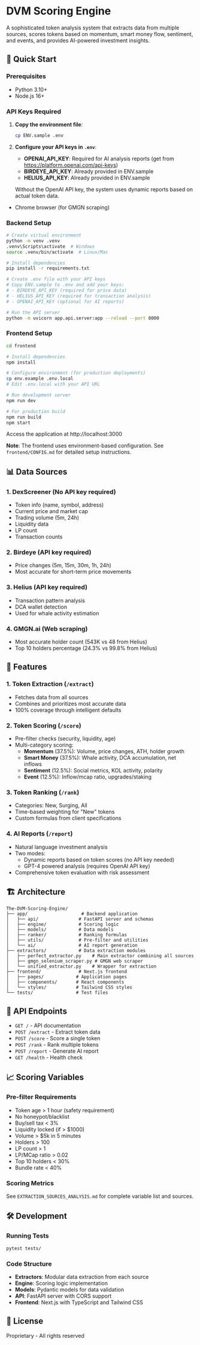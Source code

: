 # DVM Scoring Engine

A sophisticated token analysis system that extracts data from multiple sources, scores tokens based on momentum, smart money flow, sentiment, and events, and provides AI-powered investment insights.

## 🚀 Quick Start

### Prerequisites
- Python 3.10+
- Node.js 16+

### API Keys Required
1. **Copy the environment file**:
   ```bash
   cp ENV.sample .env
   ```

2. **Configure your API keys in `.env`**:
   - **OPENAI_API_KEY**: Required for AI analysis reports (get from https://platform.openai.com/api-keys)
   - **BIRDEYE_API_KEY**: Already provided in ENV.sample
   - **HELIUS_API_KEY**: Already provided in ENV.sample

   Without the OpenAI API key, the system uses dynamic reports based on actual token data.
- Chrome browser (for GMGN scraping)

### Backend Setup
```bash
# Create virtual environment
python -m venv .venv
.venv\Scripts\activate  # Windows
source .venv/bin/activate  # Linux/Mac

# Install dependencies
pip install -r requirements.txt

# Create .env file with your API keys
# Copy ENV.sample to .env and add your keys:
# - BIRDEYE_API_KEY (required for price data)
# - HELIUS_API_KEY (required for transaction analysis)
# - OPENAI_API_KEY (optional for AI reports)

# Run the API server
python -m uvicorn app.api.server:app --reload --port 8000
```

### Frontend Setup
```bash
cd frontend

# Install dependencies
npm install

# Configure environment (for production deployments)
cp env.example .env.local
# Edit .env.local with your API URL

# Run development server
npm run dev

# For production build
npm run build
npm start
```

Access the application at http://localhost:3000

**Note**: The frontend uses environment-based configuration. See `frontend/CONFIG.md` for detailed setup instructions.

## 📊 Data Sources

### 1. **DexScreener** (No API key required)
- Token info (name, symbol, address)
- Current price and market cap
- Trading volume (5m, 24h)
- Liquidity data
- LP count
- Transaction counts

### 2. **Birdeye** (API key required)
- Price changes (5m, 15m, 30m, 1h, 24h)
- Most accurate for short-term price movements

### 3. **Helius** (API key required)
- Transaction pattern analysis
- DCA wallet detection
- Used for whale activity estimation

### 4. **GMGN.ai** (Web scraping)
- Most accurate holder count (543K vs 48 from Helius)
- Top 10 holders percentage (24.3% vs 99.8% from Helius)

## 🎯 Features

### 1. **Token Extraction** (`/extract`)
- Fetches data from all sources
- Combines and prioritizes most accurate data
- 100% coverage through intelligent defaults

### 2. **Token Scoring** (`/score`)
- Pre-filter checks (security, liquidity, age)
- Multi-category scoring:
  - **Momentum** (37.5%): Volume, price changes, ATH, holder growth
  - **Smart Money** (37.5%): Whale activity, DCA accumulation, net inflows
  - **Sentiment** (12.5%): Social metrics, KOL activity, polarity
  - **Event** (12.5%): Inflow/mcap ratio, upgrades/staking

### 3. **Token Ranking** (`/rank`)
- Categories: New, Surging, All
- Time-based weighting for "New" tokens
- Custom formulas from client specifications

### 4. **AI Reports** (`/report`)
- Natural language investment analysis
- Two modes:
  - Dynamic reports based on token scores (no API key needed)
  - GPT-4 powered analysis (requires OpenAI API key)
- Comprehensive token evaluation with risk assessment

## 🏗️ Architecture

```
The-DVM-Scoring-Engine/
├── app/                    # Backend application
│   ├── api/               # FastAPI server and schemas
│   ├── engine/            # Scoring logic
│   ├── models/            # Data models
│   ├── ranker/            # Ranking formulas
│   ├── utils/             # Pre-filter and utilities
│   └── ai/                # AI report generation
├── extractors/            # Data extraction modules
│   ├── perfect_extractor.py    # Main extractor combining all sources
│   ├── gmgn_selenium_scraper.py # GMGN web scraper
│   └── unified_extractor.py    # Wrapper for extraction
├── frontend/              # Next.js frontend
│   ├── pages/            # Application pages
│   ├── components/       # React components
│   └── styles/           # Tailwind CSS styles
└── tests/                # Test files
```

## 🔑 API Endpoints

- `GET /` - API documentation
- `POST /extract` - Extract token data
- `POST /score` - Score a single token
- `POST /rank` - Rank multiple tokens
- `POST /report` - Generate AI report
- `GET /health` - Health check

## 📈 Scoring Variables

### Pre-filter Requirements
- Token age > 1 hour (safety requirement)
- No honeypot/blacklist
- Buy/sell tax < 3%
- Liquidity locked (if > $1000)
- Volume > $5k in 5 minutes
- Holders > 100
- LP count > 1
- LP/MCap ratio > 0.02
- Top 10 holders < 30%
- Bundle rate < 40%

### Scoring Metrics
See `EXTRACTION_SOURCES_ANALYSIS.md` for complete variable list and sources.

## 🛠️ Development

### Running Tests
```bash
pytest tests/
```

### Code Structure
- **Extractors**: Modular data extraction from each source
- **Engine**: Scoring logic implementation
- **Models**: Pydantic models for data validation
- **API**: FastAPI server with CORS support
- **Frontend**: Next.js with TypeScript and Tailwind CSS

## 📝 License

Proprietary - All rights reserved